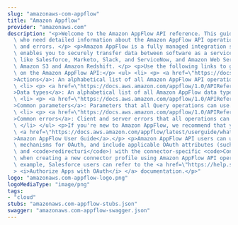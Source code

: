 ```yaml
---
slug: "amazonaws-com-appflow"
title: "Amazon Appflow"
provider: "amazonaws.com"
description: "<p>Welcome to the Amazon AppFlow API reference. This guide is for developers\
  \ who need detailed information about the Amazon AppFlow API operations, data types,\
  \ and errors. </p> <p>Amazon AppFlow is a fully managed integration service that\
  \ enables you to securely transfer data between software as a service (SaaS) applications\
  \ like Salesforce, Marketo, Slack, and ServiceNow, and Amazon Web Services like\
  \ Amazon S3 and Amazon Redshift. </p> <p>Use the following links to get started\
  \ on the Amazon AppFlow API:</p> <ul> <li> <p> <a href=\"https://docs.aws.amazon.com/appflow/1.0/APIReference/API_Operations.html\"\
  >Actions</a>: An alphabetical list of all Amazon AppFlow API operations.</p> </li>\
  \ <li> <p> <a href=\"https://docs.aws.amazon.com/appflow/1.0/APIReference/API_Types.html\"\
  >Data types</a>: An alphabetical list of all Amazon AppFlow data types.</p> </li>\
  \ <li> <p> <a href=\"https://docs.aws.amazon.com/appflow/1.0/APIReference/CommonParameters.html\"\
  >Common parameters</a>: Parameters that all Query operations can use.</p> </li>\
  \ <li> <p> <a href=\"https://docs.aws.amazon.com/appflow/1.0/APIReference/CommonErrors.html\"\
  >Common errors</a>: Client and server errors that all operations can return.</p>\
  \ </li> </ul> <p>If you're new to Amazon AppFlow, we recommend that you review the\
  \ <a href=\"https://docs.aws.amazon.com/appflow/latest/userguide/what-is-appflow.html\"\
  >Amazon AppFlow User Guide</a>.</p> <p>Amazon AppFlow API users can use vendor-specific\
  \ mechanisms for OAuth, and include applicable OAuth attributes (such as <code>auth-code</code>\
  \ and <code>redirecturi</code>) with the connector-specific <code>ConnectorProfileProperties</code>\
  \ when creating a new connector profile using Amazon AppFlow API operations. For\
  \ example, Salesforce users can refer to the <a href=\"https://help.salesforce.com/articleView?id=remoteaccess_authenticate.htm\"\
  > <i>Authorize Apps with OAuth</i> </a> documentation.</p>"
logo: "amazonaws.com-appflow-logo.png"
logoMediaType: "image/png"
tags:
- "cloud"
stubs: "amazonaws.com-appflow-stubs.json"
swagger: "amazonaws.com-appflow-swagger.json"
---
```

